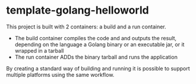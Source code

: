 # template-golang-helloworld

This project is built with 2 containers: a build and a run container.

* The build container compiles the code and and outputs the result,
  depending on the language a Golang binary or an executable jar, or it wrapped in a tarball
* The run container ADDs the binary tarball and runs the application

By creating a standard way of building and running it is possible to support multiple platforms using the same workflow.
